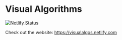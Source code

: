 # Visual Algorithms

[![Netlify Status](https://api.netlify.com/api/v1/badges/fb054c99-4277-4e30-8c04-0d8cb08e419d/deploy-status)](https://app.netlify.com/sites/visualalgos/deploys)

Check out the website: <https://visualalgos.netlify.com>
